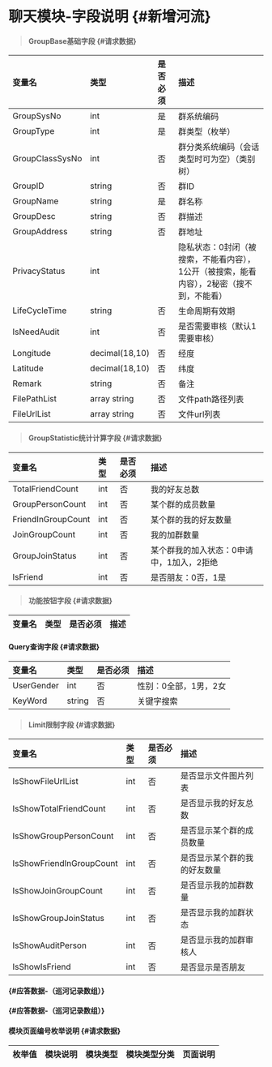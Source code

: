 # 聊天模块-字段说明 {#新增河流}

> #### GroupBase基础字段 {#请求数据}

| 变量名 | 类型 | 是否必须 | 描述 |
| :--- | :--- | :--- | :--- |
| GroupSysNo | int | 是 | 群系统编码 |
| GroupType | int | 是 | 群类型（枚举） |
| GroupClassSysNo | int | 否 | 群分类系统编码（会话类型时可为空）（类别树） |
| GroupID | string | 否 | 群ID |
| GroupName | string | 是 | 群名称 |
| GroupDesc | string | 否 | 群描述 |
| GroupAddress | string | 否 | 群地址 |
| PrivacyStatus | int |  | 隐私状态：0封闭（被搜索，不能看内容），1公开（被搜索，能看内容），2秘密（搜不到，不能看） |
| LifeCycleTime | string | 否 | 生命周期有效期 |
| IsNeedAudit | int | 否 | 是否需要审核（默认1需要审核） |
| Longitude | decimal\(18,10\) | 否 | 经度 |
| Latitude | decimal\(18,10\) | 否 | 纬度 |
| Remark | string | 否 | 备注 |
| FilePathList | array string | 否 | 文件path路径列表 |
| FileUrlList | array string | 否 | 文件url列表 |

> #### GroupStatistic统计计算字段 {#请求数据}

| 变量名 | 类型 | 是否必须 | 描述 |
| :--- | :--- | :--- | :--- |
| TotalFriendCount | int | 否 | 我的好友总数 |
| GroupPersonCount | int | 否 | 某个群的成员数量 |
| FriendInGroupCount | int | 否 | 某个群的我的好友数量 |
| JoinGroupCount | int | 否 | 我的加群数量 |
| GroupJoinStatus | int | 否 | 某个群我的加入状态：0申请中，1加入，2拒绝 |
| IsFriend | int | 否 | 是否朋友：0否，1是 |

> #### 功能按钮字段 {#请求数据}

| 变量名 | 类型 | 是否必须 | 描述 |
| :--- | :--- | :--- | :--- |


#### Query查询字段 {#请求数据}

| 变量名 | 类型 | 是否必须 | 描述 |
| :--- | :--- | :--- | :--- |
| UserGender | int | 否 | 性别：0全部，1男，2女 |
| KeyWord | string | 否 | 关键字搜索 |

> #### Limit限制字段 {#请求数据}

| 变量名 | 类型 | 是否必须 | 描述 |
| :--- | :--- | :--- | :--- |
| IsShowFileUrlList | int | 否 | 是否显示文件图片列表 |
| IsShowTotalFriendCount | int | 否 | 是否显示我的好友总数 |
| IsShowGroupPersonCount | int | 否 | 是否显示某个群的成员数量 |
| IsShowFriendInGroupCount | int | 否 | 是否显示某个群的我的好友数量 |
| IsShowJoinGroupCount | int | 否 | 是否显示我的加群数量 |
| IsShowGroupJoinStatus | int | 否 | 是否显示我的加群状态 |
| IsShowAuditPerson | int | 否 | 是否显示我的加群审核人 |
| IsShowIsFriend | int | 否 | 是否显示是否朋友 |

####  {#应答数据-（巡河记录数组）}

####  {#应答数据-（巡河记录数组）}

#### 模块页面编号枚举说明 {#请求数据}

| 枚举值 | 模块说明 | 模块类型 | 模块类型分类 | 页面说明 |
| :--- | :--- | :--- | :--- | :--- |




